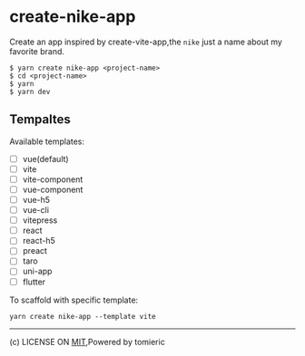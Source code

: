 # create-nike-app

Create an app inspired by create-vite-app,the `nike` just a name about my favorite brand.

```
$ yarn create nike-app <project-name>
$ cd <project-name>
$ yarn
$ yarn dev
```
## Tempaltes

Available templates:

- [ ] vue(default)
- [ ] vite
- [ ] vite-component
- [ ] vue-component
- [ ] vue-h5
- [ ] vue-cli
- [ ] vitepress
- [ ] react
- [ ] react-h5
- [ ] preact
- [ ] taro
- [ ] uni-app
- [ ] flutter

To scaffold with specific template:

```
yarn create nike-app --template vite
```

---
(c) LICENSE ON [MIT](./LICENSE),Powered by tomieric
